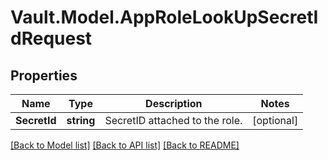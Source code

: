 # Vault.Model.AppRoleLookUpSecretIdRequest

## Properties

Name | Type | Description | Notes
------------ | ------------- | ------------- | -------------
**SecretId** | **string** | SecretID attached to the role. | [optional] 

[[Back to Model list]](../README.md#documentation-for-models) [[Back to API list]](../README.md#documentation-for-api-endpoints) [[Back to README]](../README.md)

